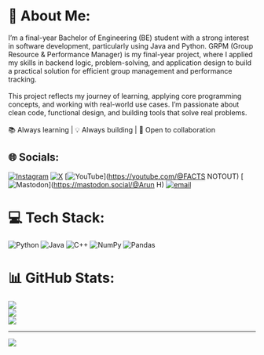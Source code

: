 # 💫 About Me:
I’m a final-year Bachelor of Engineering (BE) student with a strong interest in software development, particularly using Java and Python. GRPM (Group Resource & Performance Manager) is my final-year project, where I applied my skills in backend logic, problem-solving, and application design to build a practical solution for efficient group management and performance tracking.<br><br>This project reflects my journey of learning, applying core programming concepts, and working with real-world use cases. I’m passionate about clean code, functional design, and building tools that solve real problems.<br><br>📚 Always learning | 💡 Always building | 🤝 Open to collaboration


## 🌐 Socials:
[![Instagram](https://img.shields.io/badge/Instagram-%23E4405F.svg?logo=Instagram&logoColor=white)](https://instagram.com/hermitwolf12) [![X](https://img.shields.io/badge/X-black.svg?logo=X&logoColor=white)](https://x.com/HERMITWOLF12) [![YouTube](https://img.shields.io/badge/YouTube-%23FF0000.svg?logo=YouTube&logoColor=white)](https://youtube.com/@FACTS NOTOUT) [![Mastodon](https://img.shields.io/badge/-MASTODON-%232B90D9?logo=mastodon&logoColor=white)](https://mastodon.social/@Arun H) [![email](https://img.shields.io/badge/Email-D14836?logo=gmail&logoColor=white)](mailto:gowdaarun763@gmail.com) 

# 💻 Tech Stack:
![Python](https://img.shields.io/badge/python-3670A0?style=for-the-badge&logo=python&logoColor=ffdd54) ![Java](https://img.shields.io/badge/java-%23ED8B00.svg?style=for-the-badge&logo=openjdk&logoColor=white) ![C++](https://img.shields.io/badge/c++-%2300599C.svg?style=for-the-badge&logo=c%2B%2B&logoColor=white) ![NumPy](https://img.shields.io/badge/numpy-%23013243.svg?style=for-the-badge&logo=numpy&logoColor=white) ![Pandas](https://img.shields.io/badge/pandas-%23150458.svg?style=for-the-badge&logo=pandas&logoColor=white)
# 📊 GitHub Stats:
![](https://github-readme-stats.vercel.app/api?username=ArunRam12-tech&theme=dark&hide_border=false&include_all_commits=false&count_private=false)<br/>
![](https://nirzak-streak-stats.vercel.app/?user=ArunRam12-tech&theme=dark&hide_border=false)<br/>
![](https://github-readme-stats.vercel.app/api/top-langs/?username=ArunRam12-tech&theme=dark&hide_border=false&include_all_commits=false&count_private=false&layout=compact)

---
[![](https://visitcount.itsvg.in/api?id=ArunRam12-tech&icon=1&color=1)](https://visitcount.itsvg.in)

<!-- Proudly created with GPRM ( https://gprm.itsvg.in ) -->
